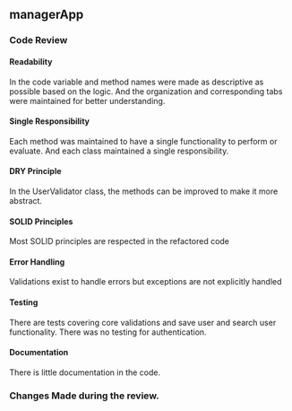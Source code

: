 ## managerApp

### Code Review
#### Readability
In the code variable and method names were made as descriptive as possible based on the logic. And the organization and corresponding tabs were maintained for better understanding.

#### Single Responsibility
Each method was maintained to have a single functionality to perform or evaluate. And each class maintained a single responsibility.

#### DRY Principle
In the UserValidator class, the methods can be improved to make it more abstract.

#### SOLID Principles
Most SOLID principles are respected in the refactored code

#### Error Handling
Validations exist to handle errors but exceptions are not explicitly handled

#### Testing
There are tests covering core validations and save user and search user functionality.
There was no testing for authentication.

#### Documentation
There is little documentation in the code.


### Changes Made during the review.




